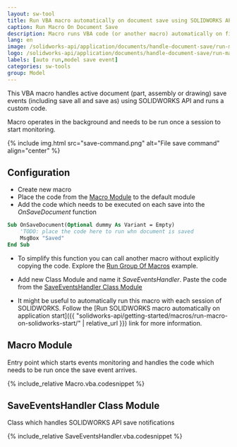 ```yaml
---
layout: sw-tool
title: Run VBA macro automatically on document save using SOLIDWORKS API
caption: Run Macro On Document Save
description: Macro runs VBA code (or another macro) automatically on file save using SOLIDWORKS API
lang: en
image: /solidworks-api/application/documents/handle-document-save/run-macro-on-save.png
logo: /solidworks-api/application/documents/handle-document-save/run-macro-on-save.svg
labels: [auto run,model save event]
categories: sw-tools
group: Model
---
```

This VBA macro handles active document (part, assembly or drawing) save events (including save all and save as) using SOLIDWORKS API and runs a custom code.

Macro operates in the background and needs to be run once a session to start monitoring.

{% include img.html src="save-command.png" alt="File save command" align="center" %}

## Configuration

* Create new macro
* Place the code from the [Macro Module](#macro-module) to the default module
* Add the code which needs to be executed on each save into the *OnSaveDocument* function

~~~ vb
Sub OnSaveDocument(Optional dummy As Variant = Empty)
    'TODO: place the code here to run whn document is saved
    MsgBox "Saved"
End Sub
~~~

* To simplify this function you can call another macro without explicitly copying the code. Explore the [Run Group Of Macros](/solidworks-api/application/frame/run-macros-group/) example.

* Add new Class Module and name it *SaveEventsHandler*. Paste the code from the [SaveEventsHandler Class Module](#saveeventshandler-class-module)

* It might be useful to automatically run this macro with each session of SOLIDWORKS. Follow the [Run SOLIDWORKS macro automatically on application start]({{ "solidworks-api/getting-started/macros/run-macro-on-solidworks-start/" | relative_url }}) link for more information.

## Macro Module

Entry point which starts events monitoring and handles the code which needs to be run once the save event arrives.

{% include_relative Macro.vba.codesnippet %}

## SaveEventsHandler Class Module

Class which handles SOLIDWORKS API save notifications

{% include_relative SaveEventsHandler.vba.codesnippet %}
